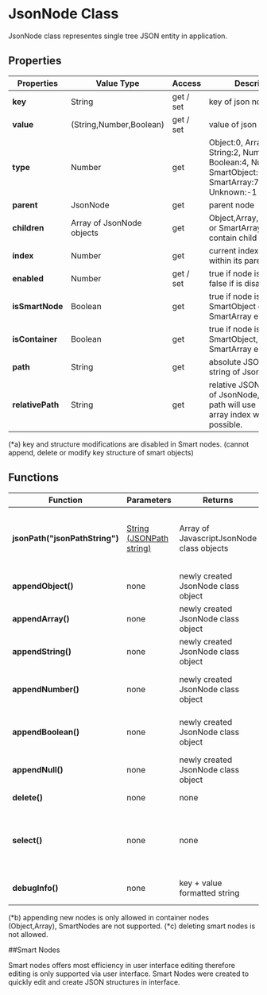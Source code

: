 # JsonNode Class

JsonNode class representes single tree JSON entity in application. 

## Properties

| Properties | Value Type | Access | Description |
| --- | --- | --- | --- |
| **key** | String | get / set | key of json node. (*a) |
| **value** | (String,Number,Boolean) |  get / set | value of json node |
| **type** | Number | get | Object:0, Array:1, String:2, Number:3, Boolean:4, Null: 5, SmartObject:6, SmartArray:7, Unknown:-1|
| **parent** | JsonNode | get | parent node |
| **children** | Array of JsonNode objects | get | Object,Array,SmartObject or SmartArray nodes can contain child nodes.|
| **index** | Number | get | current index of node within its parent node | 
| **enabled** | Number | get / set | true if node is enabled, false if is disabled |
| **isSmartNode** | Boolean | get | true if node is SmartObject or SmartArray else false |
| **isContainer** | Boolean | get | true if node is Object, SmartObject, Array, SmartArray else false |
| **path** | String | get | absolute JSONPath string of JsonNode |
| **relativePath** | String | get | relative JSONPath string of JsonNode, relative path will use * generic array index where possible. |

(*a) key and structure modifications are disabled in Smart nodes. (cannot append, delete or modify key structure of smart objects)

## Functions
| Function | Parameters | Returns | Description |
| --- | --- | --- | --- |
| **jsonPath("jsonPathString")** | [String (JSONPath string)](SwiftJSONEditor-JsonPath.md) | Array of JavascriptJsonNode class objects | Use to filter and return nodes using JSONPath querries |
| **appendObject()** | none | newly created JsonNode class object | appends new Object node (*b) |
| **appendArray()** | none | newly created JsonNode class object | appends new Array node (*b) |
| **appendString()** | none | newly created JsonNode class object | appends new String node (*b) |
| **appendNumber()** | none | newly created JsonNode class object | appends new Number node (*b) |
| **appendBoolean()** | none | newly created JsonNode class object | appends new Boolean node (*b) |
| **appendNull()** | none | newly created JsonNode class object | appends new Null node (*b) |
| **delete()** | none | none | deletes node (*c)|
| **select()** | none | none | upon operation finishes, node will be selected in UI |
| **debugInfo()** | none | key + value formatted string | prints basic information about node |

(*b) appending new nodes is only allowed in container nodes (Object,Array), SmartNodes are not supported.
(*c) deleting smart nodes is not allowed.

##Smart Nodes

Smart nodes offers most efficiency in user interface editing therefore editing is only supported via user interface. Smart Nodes were created to quickly edit and create JSON structures in interface.
